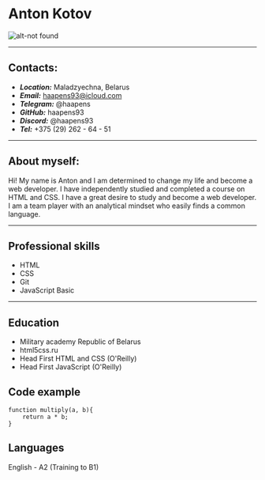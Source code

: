 
# Anton Kotov
![alt-not found](rsschool-cv\images\808_cr.jpg)

************

## Contacts: 
* ***Location:*** Maladzyechna, Belarus
* ***Email:*** haapens93@icloud.com
* ***Telegram:*** @haapens
* ***GitHub:*** haapens93
* ***Discord:*** @haapens93
* ***Tel:*** +375 (29) 262 - 64 - 51

************

## About myself: 
Hi! My name is Anton and I am determined to change my life and become a web developer. I have independently studied and completed a course on HTML and CSS. I have a great desire to study and become a web developer. I am a team player with an analytical mindset who easily finds a common language. 

************

## Professional skills
* HTML
* CSS
* Git
* JavaScript Basic

************

## Education
* Military academy Republic of Belarus
* html5css.ru
* Head First HTML and CSS (O'Reilly)
* Head First JavaScript (O'Reilly)

## Code example

``` 
function multiply(a, b){
    return a * b;
}

```

## Languages

English - A2 (Training to B1)